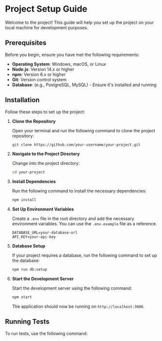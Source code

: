 # Project Setup Guide

Welcome to the project! This guide will help you set up the project on your local machine for development purposes.

## Prerequisites

Before you begin, ensure you have met the following requirements:

- **Operating System**: Windows, macOS, or Linux
- **Node.js**: Version 14.x or higher
- **npm**: Version 6.x or higher
- **Git**: Version control system
- **Database**: (e.g., PostgreSQL, MySQL) - Ensure it's installed and running

## Installation

Follow these steps to set up the project:

1. **Clone the Repository**

   Open your terminal and run the following command to clone the project repository:

   ```bash
   git clone https://github.com/your-username/your-project.git
   ```

2. **Navigate to the Project Directory**

   Change into the project directory:

   ```bash
   cd your-project
   ```

3. **Install Dependencies**

   Run the following command to install the necessary dependencies:

   ```bash
   npm install
   ```

4. **Set Up Environment Variables**

   Create a `.env` file in the root directory and add the necessary environment variables. You can use the `.env.example` file as a reference.

   ```plaintext
   DATABASE_URL=your-database-url
   API_KEY=your-api-key
   ```

5. **Database Setup**

   If your project requires a database, run the following command to set up the database:

   ```bash
   npm run db:setup
   ```

6. **Start the Development Server**

   Start the development server using the following command:

   ```bash
   npm start
   ```

   The application should now be running on `http://localhost:3000`.

## Running Tests

To run tests, use the following command:

